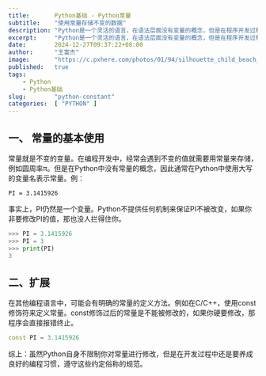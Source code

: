 ```yaml
---
title:       Python基础 - Python常量
subtitle:    "使用常量存储不变的数据"
description: "Python是一个灵活的语言，在语法层面没有变量的概念，但是在程序开发过程中又需要常量。因此在Python开发中约定用大写的变量名表示常量。"
excerpt:     "Python是一个灵活的语言，在语法层面没有变量的概念，但是在程序开发过程中又需要常量。因此在Python开发中约定用大写的变量名表示常量。"
date:        2024-12-27T09:37:22+08:00
author:      "王富杰"
image:       "https://c.pxhere.com/photos/01/94/silhouette_child_beach_boy_sunset-19323.jpg!d"
published:   true
tags:
    - Python
    - Python基础
slug:        "python-constant"
categories:  [ "PYTHON" ]
---
```


## 一、 常量的基本使用
常量就是不变的变量。在编程开发中，经常会遇到不变的值就需要用常量来存储，例如圆周率π。但是在Python中没有常量的概念，因此通常在Python中使用大写的变量名表示常量。例：
```
PI = 3.1415926
```
事实上，PI仍然是一个变量。Python不提供任何机制来保证PI不被改变，如果你非要修改PI的值，那也没人拦得住你。
```python
>>> PI = 3.1415926
>>> PI = 3
>>> print(PI)
3
```

## 二、扩展
在其他编程语言中，可能会有明确的常量的定义方法。例如在C/C++，使用const修饰符来定义常量。const修饰过后的常量是不能被修改的，如果你硬要修改，那程序会直接报错终止。
```c++
const PI = 3.1415926
```
综上：虽然Python自身不限制你对常量进行修改，但是在开发过程中还是要养成良好的编程习惯，遵守这些约定俗称的规范。